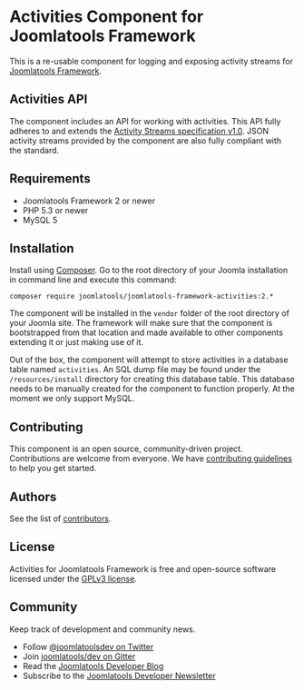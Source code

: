 # Activities Component for Joomlatools Framework

This is a re-usable component for logging and exposing activity streams for [Joomlatools Framework].

## Activities API

The component includes an API for working with activities. This API fully adheres to and extends the [Activity Streams
specification v1.0](http://activitystrea.ms/specs/json/1.0/). JSON activity streams provided by the component are also
fully compliant with the standard.

## Requirements

- Joomlatools Framework 2 or newer
- PHP 5.3 or newer
- MySQL 5

## Installation

Install using [Composer](https://getcomposer.org/). Go to the root directory of your Joomla installation in command line and execute this command:

```
composer require joomlatools/joomlatools-framework-activities:2.*
```

The component will be installed in the `vendor` folder of the root directory of your Joomla site. The framework will make sure that the component is bootstrapped from that location and made available to other components extending it or just making
use of it.

Out of the box, the component will attempt to store activities in a database table named `activities`. An
SQL dump file may be found under the `/resources/install` directory for creating this database table. This database
needs to be manually created for the component to function properly. At the moment we only support MySQL.

## Contributing

This component is an open source, community-driven project. Contributions are welcome from everyone. 
We have [contributing guidelines](CONTRIBUTING.md) to help you get started.

## Authors

See the list of [contributors](https://github.com/joomlatools/joomlatools-framework-activities/contributors).

## License

Activities for Joomlatools Framework is free and open-source software licensed under the [GPLv3 license](LICENSE.txt).

## Community

Keep track of development and community news.

* Follow [@joomlatoolsdev on Twitter](https://twitter.com/joomlatoolsdev)
* Join [joomlatools/dev on Gitter](http://gitter.im/joomlatools/dev)
* Read the [Joomlatools Developer Blog](https://www.joomlatools.com/developer/blog/)
* Subscribe to the [Joomlatools Developer Newsletter](https://www.joomlatools.com/developer/newsletter/)

[Joomlatools Framework]: http://www.joomlatools.com/developer/framework/
